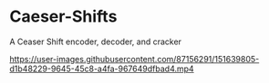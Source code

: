 # Caeser-Shifts

A Ceaser Shift encoder, decoder, and cracker



https://user-images.githubusercontent.com/87156291/151639805-d1b48229-9645-45c8-a4fa-967649dfbad4.mp4


